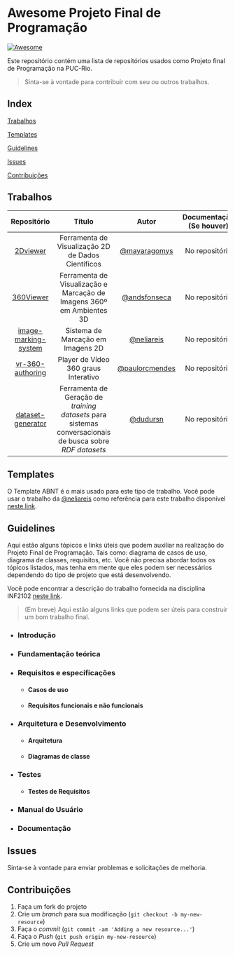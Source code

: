 # Awesome Projeto Final de Programação
[![Awesome](https://awesome.re/badge-flat2.svg)](https://awesome.re)

Este repositório contém uma lista de repositórios usados como Projeto final de Programação na PUC-Rio. 

> Sinta-se à vontade para contribuir com seu ou outros trabalhos.

## Index

[Trabalhos](#trabalhos)

[Templates](#templates)

[Guidelines](#guidelines)

[Issues](#issues)

[Contribuições](#contribuições)

## Trabalhos

| Repositório | Título | Autor | Documentação (Se houver) | Trabalho Final |
|:-----------:|:------:|:-----:|:------------------------:|:--------------:|
| [2Dviewer](https://github.com/mayaragomys/2Dviewer) | Ferramenta de Visualização 2D de Dados Científicos | [@mayaragomys](https://github.com/mayaragomys)  | No repositório | <a href="https://github.com/mayaragomys/2Dviewer/blob/main/Projeto_de_programacao_.pdf" target="_blank">PDF</a> |
| [360Viewer](https://github.com/andsfonseca/360Viewer) | Ferramenta de Visualização e Marcação de Imagens 360º em Ambientes 3D | [@andsfonseca](https://github.com/andsfonseca)  | No repositório | <a href="https://github.com/andsfonseca/360Viewer/blob/master/Projeto_de_Programacao.pdf" target="_blank">PDF</a> |
| [image-marking-system](https://github.com/neliareis/image-marking-system) | Sistema de Marcação em Imagens 2D | [@neliareis](https://github.com/neliareis)  | No repositório | <a href="https://github.com/neliareis/image-marking-system/blob/master/Projeto_Final_de_Programa%C3%A7%C3%A3o.pdf" target="_blank">PDF</a><br><a href="https://github.com/andsfonseca/awesome-projeto-final-de-programacao/raw/master/LaTex/neliareis-image-marking-system.zip" target="_blank">LaTex Source</a> |
| [vr-360-authoring](https://github.com/TeleMidia/VR360Authoring) | Player de Vídeo 360 graus Interativo | [@paulorcmendes](https://github.com/paulorcmendes)  | No repositório | <a href="https://github.com/TeleMidia/VR360Authoring/blob/master/documentacao.pdf" target="_blank">PDF</a>|
| [dataset-generator](https://github.com/dudursn/dataset-generator) | Ferramenta de Geração de <i>training datasets</i> para sistemas conversacionais de busca sobre <i>RDF datasets</i> | [@dudursn](https://github.com/dudursn)  | No repositório | <a href="https://github.com/dudursn/dataset-generator/blob/main/docs/Projeto_de_Programacao_Eduardo_Nascimento.pdf" target="_blank">PDF</a> |

## Templates

O Template ABNT é o mais usado para este tipo de trabalho. Você pode usar o trabalho da [@neliareis](https://github.com/neliareis) como referência para este trabalho disponível <a href="https://github.com/andsfonseca/awesome-projeto-final-de-programacao/raw/master/LaTex/neliareis-image-marking-system.zip" target="_blank">neste link</a>. 

## Guidelines

Aqui estão alguns tópicos e links úteis que podem auxiliar na realização do Projeto Final de Programação. Tais como: diagrama de casos de uso, diagrama de classes, requisitos, etc. Você não precisa abordar todos os tópicos listados, mas tenha em mente que eles podem ser necessários dependendo do tipo de projeto que está desenvolvendo.

Você pode encontrar a descrição do trabalho fornecida na disciplina INF2102 <a href="https://www-di.inf.puc-rio.br/~kalinowski/INF2102/INF2102_Projeto_Final_de_Programa%C3%A7%C3%A3o.pdf" target="_blank">neste link</a>.

> (Em breve) Aqui estão alguns links que podem ser úteis para construir um bom trabalho final.

* ### Introdução
* ### Fundamentação teórica
* ###  Requisitos e especificações
    * #### Casos de uso
    * #### Requisitos funcionais e não funcionais
* ###  Arquitetura e Desenvolvimento
    * #### Arquitetura
    * #### Diagramas de classe
* ###  Testes
    * #### Testes de Requisitos
* ###  Manual do Usuário
* ###  Documentação

## Issues

Sinta-se à vontade para enviar problemas e solicitações de melhoria.

## Contribuições

1. Faça um fork do projeto
2. Crie um _branch_ para sua modificação (`git checkout -b my-new-resource`)
3. Faça o _commit_ (`git commit -am 'Adding a new resource...'`)
4. Faça o _Push_ (`git push origin my-new-resource`)
5. Crie um novo _Pull Request_ 
